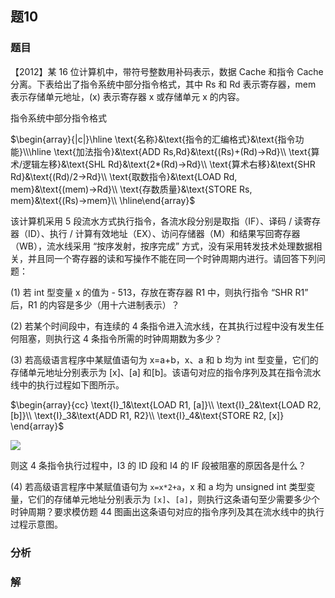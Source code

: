 ## 题10
### 题目
【2012】某 16 位计算机中，带符号整数用补码表示，数据 Cache 和指令 Cache 分离。下表给出了指令系统中部分指令格式，其中 Rs 和 Rd 表示寄存器，mem 表示存储单元地址，(x) 表示寄存器 x 或存储单元 x 的内容。

指令系统中部分指令格式

$\begin{array}{|c|}\hline \text{名称}&\text{指令的汇编格式}&\text{指令功能}\\\hline \text{加法指令}&\text{ADD Rs,Rd}&\text{(Rs)+(Rd)→Rd}\\ \text{算术/逻辑左移}&\text{SHL Rd}&\text{2*(Rd)→Rd}\\ \text{算术右移}&\text{SHR Rd}&\text{(Rd)/2→Rd}\\ \text{取数指令}&\text{LOAD Rd, mem}&\text{(mem)→Rd}\\ \text{存数质量}&\text{STORE Rs, mem}&\text{(Rs)→mem}\\ \hline\end{array}$

该计算机采用 5 段流水方式执行指令，各流水段分别是取指（IF）、译码 / 读寄存器（ID）、执行 / 计算有效地址（EX）、访问存储器（M）和结果写回寄存器（WB），流水线采用 “按序发射，按序完成” 方式，没有采用转发技术处理数据相关，并且同一个寄存器的读和写操作不能在同一个时钟周期内进行。请回答下列问题：

(1) 若 int 型变量 x 的值为 - 513，存放在寄存器 R1 中，则执行指令 “SHR R1” 后，R1 的内容是多少（用十六进制表示）？

(2) 若某个时间段中，有连续的 4 条指令进入流水线，在其执行过程中没有发生任何阻塞，则执行这 4 条指令所需的时钟周期数为多少？

(3) 若高级语言程序中某赋值语句为 x=a+b，x、a 和 b 均为 int 型变量，它们的存储单元地址分别表示为 [x]、[a] 和[b]。该语句对应的指令序列及其在指令流水线中的执行过程如下图所示。

$\begin{array}{cc} \text{I}_1&\text{LOAD R1, [a]}\\ \text{I}_2&\text{LOAD R2, [b]}\\ \text{I}_3&\text{ADD R1, R2}\\ \text{I}_4&\text{STORE R2, [x]} \end{array}$

![](https://img.hwenyi.live/202412030156944.webp)

则这 4 条指令执行过程中，I3 的 ID 段和 I4 的 IF 段被阻塞的原因各是什么？

(4) 若高级语言程序中某赋值语句为 `x=x*2+a`，x 和 a 均为 unsigned int 类型变量，它们的存储单元地址分别表示为 `[x]`、`[a]`，则执行这条语句至少需要多少个时钟周期？要求模仿题 44 图画出这条语句对应的指令序列及其在流水线中的执行过程示意图。
### 分析

### 解
